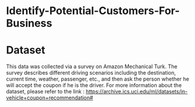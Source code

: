 # Identify-Potential-Customers-For-Business

# Dataset
This data was collected via a survey on Amazon Mechanical Turk. The survey describes different driving scenarios including the destination, current time, weather, passenger, etc., and then ask the person whether he will accept the coupon if he is the driver. For more information about the dataset, please refer to the link :
https://archive.ics.uci.edu/ml/datasets/in-vehicle+coupon+recommendation#
